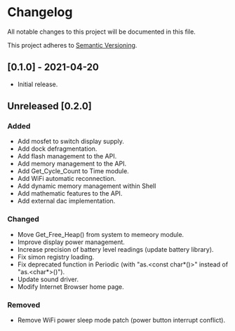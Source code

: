 # Changelog

All notable changes to this project will be documented in this file.

This project adheres to [Semantic Versioning](https://semver.org/spec/v2.0.0.html).

## [0.1.0] - 2021-04-20

- Initial release.

## Unreleased [0.2.0]

### Added

- Add mosfet to switch display supply.
- Add dock defragmentation.
- Add flash management to the API.
- Add memory management to the API.
- Add Get_Cycle_Count to Time module.
- Add WiFi automatic reconnection.
- Add dynamic memory management within Shell
- Add mathematic features to the API.
- Add external dac implementation.

### Changed

- Move Get_Free_Heap() from system to memeory module.
- Improve display power management.
- Increase precision of battery level readings (update battery library).
- Fix simon registry loading.
- Fix deprecated function in Periodic (with "as.<const char*()>" instead of "as.<char*>()").
- Update sound driver.
- Modify Internet Browser home page.

### Removed

- Remove WiFi power sleep mode patch (power button interrupt conflict).



